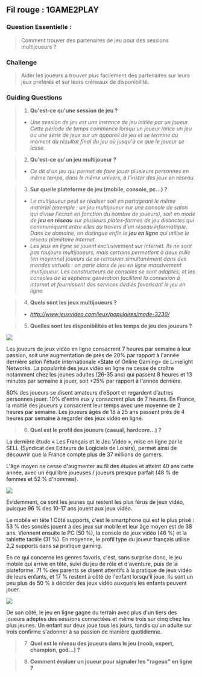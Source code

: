 ## Fil rouge : 1GAME2PLAY

### Question Essentielle :
> Comment trouver des partenaires de jeu pour des sessions multijoueurs ?
### Challenge
> Aider les joueurs à trouver plus facilement des partenaires sur leurs jeux préférés et sur leurs créneaux de disponibilité.

### Guiding Questions
> 1. **Qu'est-ce qu'une session de jeu ?**
> - *Une session de jeu est une instance de jeu initiée par un  joueur.
Cette période de temps commence lorsqu'un joueur lance un jeu ou une série de jeux sur un appareil de jeu et se termine au moment du résultat final du jeu où jusqu'à ce que le joueur se lasse.*

> 2. **Qu'est-ce qu'un jeu multijoueur ?**
> - *Ce dit d'un jeu qui permet de faire jouer plusieurs personnes en même temps, dans le même univers, à l'instar des jeux en réseau.*

> 3. **Sur quelle plateforme de jeu (mobile, console, pc...) ?**
> - *Le multijoueur peut se réaliser soit en partageant le même matériel (exemple : un jeu multijoueur sur une console de salon qui divise l'écran en fonction du nombre de joueurs), soit en mode de **jeu en réseau** sur plusieurs plates-formes de jeu distinctes qui communiquent entre elles au travers d'un réseau informatique. Dans ce domaine, on distingue enfin le **jeu en ligne** qui utilise le réseau planétaire Internet.*
> - *Les jeux en ligne se jouent exclusivement sur Internet. Ils ne sont pas toujours multijoueurs, mais certains permettent à deux mille (en moyenne) joueurs de se retrouver simultanément dans des mondes virtuels : on parle alors de jeu en ligne massivement multijoueur. Les constructeurs de consoles se sont adaptés, et les consoles de la septième génération facilitent la connexion à internet et fournissent des services dédiés favorisant le jeu en ligne.*

> 4. **Quels sont les jeux multijoueurs ?**
> - *http://www.jeuxvideo.com/jeux/populaires/mode-3230/*




> 5. **Quelles sont les disponibilités et les temps de jeu des joueurs ?**


![](https://www.offremedia.com/sites/default/files/styles/770x460_manual_crop/public/SOOG_2019_IMG1.PNG?itok=bzNMOqDZ)

Les joueurs de jeux vidéo en ligne consacrent 7 heures par semaine à leur passion, soit une augmentation de près de 20% par rapport à l'année dernière selon l'étude internationale «State of Online Gaming» de Limelight Networks. La popularité des jeux vidéo en ligne ne cesse de croître notamment chez les jeunes adultes (26-35 ans) qui passent 8 heures et 13 minutes par semaine à jouer, soit +25% par rapport à l'année dernière.

60% des joueurs se disent amateurs d’eSport et regardent d’autres personnes jouer. 10% d'entre eux y consacrent plus de 7 heures. En France, la moitié des joueurs y consacrent leur temps avec une moyenne de 2 heures par semaine. Les joueurs âgés de 18 à 25 ans passent près de 4 heures par semaine à regarder des jeux vidéo en ligne.

> 6. **Quel est le profil des joueurs (casual, hardcore...) ?**
> 
La dernière étude « Les Français et le Jeu Vidéo », mise en ligne par le SELL (Syndicat des Editeurs de Logiciels de Loisirs), permet ainsi de découvrir que la France compte plus de 37 millions de gamers.

L'âge moyen ne cesse d'augmenter au fil des études et atteint 40 ans cette année, avec un équilibre joueuses / joueurs presque parfait (48 % de femmes et 52 % d'hommes).

![](https://i.imgur.com/HEXc6mN.png)


Evidemment, ce sont les jeunes qui restent les plus férus de jeux vidéo, puisque 96 % des 10-17 ans jouent aux jeux vidéo.

Le mobile en tête !
Côté supports, c'est le smartphone qui est le plus prisé : 53 % des sondés jouent à des jeux sur mobile et leur âge moyen est de 38 ans. Viennent ensuite le PC (50 %), la console de jeux vidéo (46 %) et la tablette tactile (31 %). En moyenne, le profil type du joueur français utilise 2,2 supports dans sa pratique gaming.

En ce qui concerne les genres favoris, c'est, sans surprise donc, le jeu mobile qui arrive en tête, suivi du jeu de rôle et d'aventure, puis de la plateforme. 71 % des parents se disent attentifs à la pratique de jeux vidéo de leurs enfants, et 17 % restent à côté de l'enfant lorsqu'il joue. Ils sont un peu plus de 50 % à décider des jeux vidéo auxquels les enfants peuvent jouer.

![](https://i.imgur.com/Zjj63ct.png)


De son côté, le jeu en ligne gagne du terrain avec plus d'un tiers des joueurs adeptes des sessions connectées et même trois sur cinq chez les plus jeunes. Un enfant sur deux joue tous les jours, tandis qu'un adulte sur trois confirme s'adonner à sa passion de manière quotidienne.


> 7. **Quel est le niveau des joueurs dans le jeu (noob, expert, champion, god...) ?**



> 8. **Comment évaluer un joueur pour signaler les "rageux" en ligne ?**





